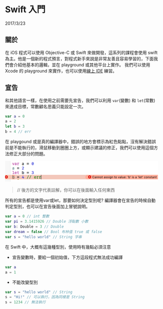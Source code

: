 # Swift 入門

2017/3/23

## 關於

在 iOS 程式可以使用 Objective-C 或 Swift 來做開發，這系列的課程會使用 swift 為主。他是一個新的程式預言，對程式新手來說是非常友善且容易學習的，下面我們會介紹他基本的邏輯，並在 playground 或其他平台上實作。
我們可以使用 Xcode 的 playground 來實作，也可以使用[線上 IDE](https://swift.sandbox.bluemix.net/#/repl) 練習。

## 宣告

和其他語言一樣，在使用之前需要先宣告，我們可以利用 `var`\(變數\) 和 `let`\(常數\) 來達成目標，常數顧名思義只能設定一次。

```swift
var a = 0
a = 2
let b = 3
b = 4 // err 
```
在 playgound 或是真的編譯器中，錯誤的地方會標示為紅色點點，沒有解決錯誤前是不能執行的，滑鼠移動到圈圈上方，或顯示建議的修正，我們可以使用這個方法修正大部分的問題。

![](/assets/W1_1.png)

> // 後方的文字代表註解，你可以在後面輸入任何東西

所有的宣告都是使用var或let，那要如何決定型別呢?
編譯器會在宣告的時候自動判定型別，也可以在宣告後面加上冒號說明。
```swift
var a = 0 // int 整數
var pi = 3.1415926 // Double 浮點數 小數
var b: Double = 3 // Double
var dream = false // Bool 布林值 true 或 false
var s = "hello world" // String 字串
```
在 Swift 中，大概有這幾種型別，使用時有幾點必須注意
- 宣告變數時，要給一個初始值，下方這段程式無法成功編譯
```swift
var a
a = 1
```
- 不能改變型別
```swift
var s = "hello world" // String
s = "Hi!" // 可以執行，因為同樣是 String
s = 1234 // 無法執行
```



